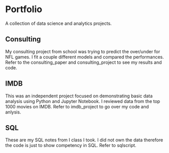 # Portfolio

A collection of data science and analytics projects.

## Consulting

My consulting project from school was trying to predict the over/under for NFL games. I fit a couple different models and compared the performances. Refer to the consulting_paper and consulting_project to see my results and code.

## IMDB

This was an independent project focused on demonstrating basic data analysis using Python and Jupyter Notebook. I reviewed data from the top 1000 movies on IMDB. Refer to imdb_project to go over my code and anlysis.

## SQL

These are my SQL notes from I class I took. I did not own the data therefore the code is just to show competency in SQL. Refer to sqlscript.

